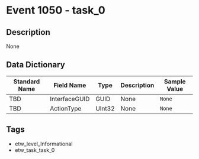 # Event 1050 - task_0

## Description
None

## Data Dictionary
|Standard Name|Field Name|Type|Description|Sample Value|
|---|---|---|---|---|
|TBD|InterfaceGUID|GUID|None|`None`|
|TBD|ActionType|UInt32|None|`None`|

## Tags
* etw_level_Informational
* etw_task_task_0